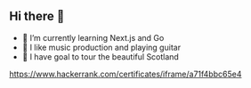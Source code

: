 ## Hi there 👋

- 🌱 I’m currently learning Next.js and Go 
- 🎈 I like music production and playing guitar 
- 🌟 I have goal to tour the beautiful Scotland 


https://www.hackerrank.com/certificates/iframe/a71f4bbc65e4
<!--
**panshul-17/panshul-17** is a ✨ _special_ ✨ repository because its `README.md` (this file) appears on your GitHub profile.

Here are some ideas to get you started:

- 🔭 I’m currently working on ...
- 🌱 I’m currently learning ...
- 👯 I’m looking to collaborate on ...
- 🤔 I’m looking for help with ...
- 💬 Ask me about ...
- 📫 How to reach me: ...
- 😄 Pronouns: ...
- ⚡ Fun fact: ...
-->
